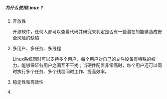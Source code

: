 ##### 为什么使用Linux？

1. 开放性

   开源软件，任何人都可以查看代码并研究来判定是否有一些潜在的能够造成安全风险的缺陷

2. 多用户、多任务、多线程

   Linux系统同时可以支持多个用户，每个用户对自己的文件设备有特殊的权力，能够保证各用户之间互不干扰；当硬件配置非常高时，每个用户还可以同时执行多个任务、多个线程同时工作、提高效率。

3. 稳定性和高效性

   

4. 